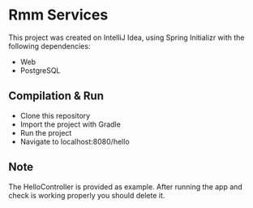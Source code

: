 # Rmm Services 

This project was created on IntelliJ Idea, using Spring Initializr with the following dependencies:
* Web
* PostgreSQL

## Compilation & Run
* Clone this repository
* Import the project with Gradle
* Run the project
* Navigate to localhost:8080/hello

## Note
The HelloController is provided as example. After running the app and check is working properly you should delete it.
